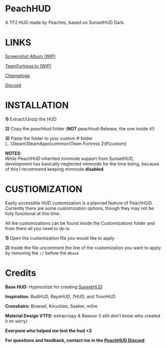 # PeachHUD
A TF2 HUD made by Peaches, based on SunsetHUD Dark.

# LINKS
[Screenshot Album (WIP)](WIP)

[TeamFortress.tv (WIP)](WIP)

[Changelogs](https://github.com/PapaPeach/PeachHUD/commits/master/peachhud)

[Discord](https://discord.gg/HyZRVtp)

# INSTALLATION
**1)** Extract/Unzip the HUD

**2)** Copy the *peachhud* folder (**NOT** peachhud-Release, the one inside it!)

**3)** Paste the folder to your custom tf folder (...\Steam\SteamApps\common\Team Fortress 2\tf\custom)

**NOTES:**  
While PeachHUD inherited minmode support from SunsetHUD, development has basically neglected minmode for the time being, because of this I recommend keeping minmode **disabled**.

# CUSTIOMIZATION
Easily accessible HUD customization is a planned feature of PeachHUD. Currently there are some customization options, though they may not be fully functional at this time.

All the customizations can be found inside the Customizations folder and from there all you need to do is:

**1)** Open the customization file you would like to apply

**2)** Inside the file uncomment the line of the customization you want to apply by removing the `//` before the `#base`

# Credits
**Base HUD:** Hypnootize for creating [SunsetHUD](https://github.com/Hypnootize/Sunset-Hud)

**Inspiration:** BudHUD, RaysHUD, 7HUD, and ToonHUD

**Crosshairs:** Broesel, Knuckles, Seeker, m0re

**Material Design VTFS:** extracrispy & Rawsor (I still don't know who created it im sorry)

**Everyone who helped me test the hud <3**

**For questions and feedback, contact me in the [PeachHUD Discord](https://discord.gg/HyZRVtp)**

